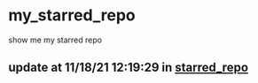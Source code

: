 # my_starred_repo
show me my starred repo

update at 11/18/21 12:19:29 in [starred_repo](./index.html)
---

